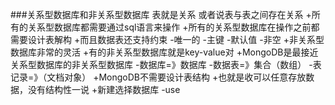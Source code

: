 ###关系型数据库和非关系型数据库
表就是关系
或者说表与表之间存在关系
+所有的关系型数据库都需要通过sql语言来操作
+所有的关系型数据库在操作之前都需要设计表解构
+而且数据表还支持约束
	-唯一的
	-主键
	-默认值
	-非空
+非关系型数据库非常的灵活
+有的非关系型数据库就是key-value对
+MongoDB是最接近关系型数据库的非关系型数据库
	-数据库=》数据库
	-数据表=》集合（数组）
	-表记录=》（文档对象）
+MongoDB不需要设计表结构
+也就是收可以任意存放数据，没有结构性一说
+新建选择数据库
	-use 
